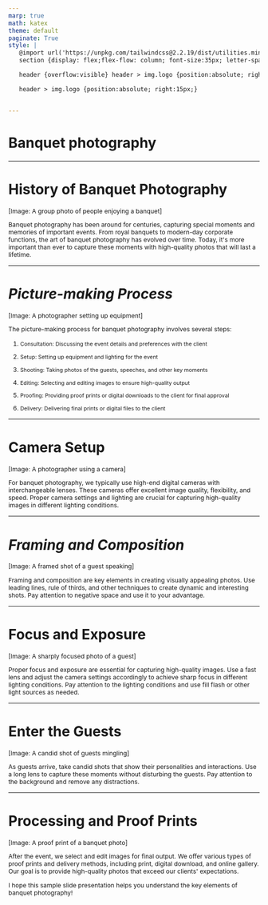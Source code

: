 ```yaml
---
marp: true
math: katex
theme: default
paginate: True
style: |
   @import url('https://unpkg.com/tailwindcss@2.2.19/dist/utilities.min.css');
   section {display: flex;flex-flow: column; font-size:35px; letter-spacing:1.4px;}

   header {overflow:visible} header > img.logo {position:absolute; right:15px;}

   header > img.logo {position:absolute; right:15px;}


---
```

<!-- backgroundImage: url('backgrounds/hhholographic (1).png') -->
<!-- _class: lead -->

 # Banquet photography

---
<style scoped>p,li {font-size:0.92em}</style>

 # **History of Banquet Photography**


[Image: A group photo of people enjoying a banquet]

Banquet photography has been around for centuries, capturing special moments and memories of important events. From royal banquets to modern-day corporate functions, the art of banquet photography has evolved over time. Today, it's more important than ever to capture these moments with high-quality photos that will last a lifetime.

---
<style scoped>p,li {font-size:0.68em}</style>

 # _Picture-making Process_


[Image: A photographer setting up equipment]

The picture-making process for banquet photography involves several steps:

1. Consultation: Discussing the event details and preferences with the client

2. Setup: Setting up equipment and lighting for the event

3. Shooting: Taking photos of the guests, speeches, and other key moments

4. Editing: Selecting and editing images to ensure high-quality output

5. Proofing: Providing proof prints or digital downloads to the client for final approval

6. Delivery: Delivering final prints or digital files to the client

---
<style scoped>p,li {font-size:0.92em}</style>

 # Camera Setup

[Image: A photographer using a camera]

For banquet photography, we typically use high-end digital cameras with interchangeable lenses. These cameras offer excellent image quality, flexibility, and speed. Proper camera settings and lighting are crucial for capturing high-quality images in different lighting conditions.


---
<style scoped>p,li {font-size:0.92em}</style>

 # _Framing and Composition_

[Image: A framed shot of a guest speaking]

Framing and composition are key elements in creating visually appealing photos. Use leading lines, rule of thirds, and other techniques to create dynamic and interesting shots. Pay attention to negative space and use it to your advantage.


---
<style scoped>p,li {font-size:0.92em}</style>

 # Focus and Exposure

[Image: A sharply focused photo of a guest]

Proper focus and exposure are essential for capturing high-quality images. Use a fast lens and adjust the camera settings accordingly to achieve sharp focus in different lighting conditions. Pay attention to the lighting conditions and use fill flash or other light sources as needed.


---
<style scoped>p,li {font-size:0.92em}</style>

 # Enter the Guests

[Image: A candid shot of guests mingling]

As guests arrive, take candid shots that show their personalities and interactions. Use a long lens to capture these moments without disturbing the guests. Pay attention to the background and remove any distractions.


---
<style scoped>p,li {font-size:0.88em}</style>

 # Processing and Proof Prints


[Image: A proof print of a banquet photo]

After the event, we select and edit images for final output. We offer various types of proof prints and delivery methods, including print, digital download, and online gallery. Our goal is to provide high-quality photos that exceed our clients' expectations.

I hope this sample slide presentation helps you understand the key elements of banquet photography!